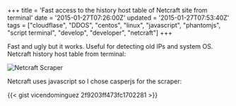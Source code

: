 +++
title = 'Fast access to the history host table of Netcraft site from terminal'
date = '2015-01-27T07:26:00Z'
updated = '2015-01-27T07:53:40Z'
tags = ["cloudflase", "DDOS", "centos", "linux", "javascript", "phantomjs", "script terminal", "develop", "developer", "netcraft"]
+++

Fast and ugly but it works. Useful for detecting old IPs and system OS. Netcraft history host table from terminal:

![Netcraft Scraper](https://blogger.googleusercontent.com/img/b/R29vZ2xl/AVvXsEhzSell3-YyYE3HskXs-kL2MSwqoelIIFnaohEXHI6OVeQK7tyFjjcaEM1lLKxSkV2KU23OSeHLkdedcxhuTrYjwOGwKhnzvhCGCkB3N9dA1qHnpj3iZxHNqWR1S9VeMYCDk9peJbcr97o/s1600/netcraftscraper.png)

Netcraft uses javascript so I chose casperjs for the scraper:

{{< gist vicendominguez 2f9203ff473fc1702281 >}}
